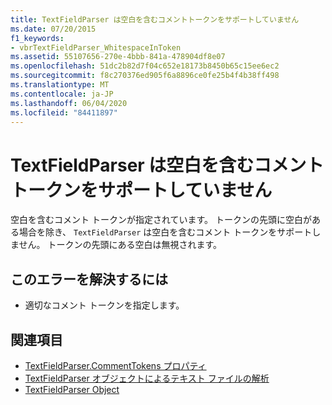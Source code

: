 ```yaml
---
title: TextFieldParser は空白を含むコメントトークンをサポートしていません
ms.date: 07/20/2015
f1_keywords:
- vbrTextFieldParser_WhitespaceInToken
ms.assetid: 55107656-270e-4bbb-841a-478904df8e07
ms.openlocfilehash: 51dc2b82d7f04c652e18173b8450b65c15ee6ec2
ms.sourcegitcommit: f8c270376ed905f6a8896ce0fe25b4f4b38ff498
ms.translationtype: MT
ms.contentlocale: ja-JP
ms.lasthandoff: 06/04/2020
ms.locfileid: "84411897"
---
```

# <a name="textfieldparser-does-not-support-comment-tokens-that-contain-white-space"></a>TextFieldParser は空白を含むコメントトークンをサポートしていません
空白を含むコメント トークンが指定されています。 トークンの先頭に空白がある場合を除き、 `TextFieldParser` は空白を含むコメント トークンをサポートしません。 トークンの先頭にある空白は無視されます。  
  
## <a name="to-correct-this-error"></a>このエラーを解決するには  
  
- 適切なコメント トークンを指定します。  
  
## <a name="see-also"></a>関連項目

- [TextFieldParser.CommentTokens プロパティ](xref:Microsoft.VisualBasic.FileIO.TextFieldParser.CommentTokens%2A)
- [TextFieldParser オブジェクトによるテキスト ファイルの解析](../developing-apps/programming/drives-directories-files/parsing-text-files-with-the-textfieldparser-object.md)
- [TextFieldParser Object](../language-reference/objects/textfieldparser-object.md)
